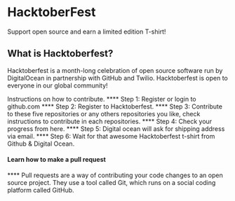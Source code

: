 # HacktoberFest
Support open source and earn a limited edition T-shirt!

## What is Hacktoberfest?
Hacktoberfest is a month-long celebration of open source software run by DigitalOcean in partnership with GitHub and Twilio. Hacktoberfest is open to everyone in our global community!

Instructions on how to contribute. 
**** Step 1: Register or login to github.com
**** Step 2: Register to Hacktoberfest.
**** Step 3: Contribute to these five repositories or any others repositories you like, check instructions to contribute in each repositories.
**** Step 4: Check your progress from here.
**** Step 5: Digital ocean will ask for shipping address via email.
**** Step 6: Wait for that awesome Hacktoberfest t-shirt from Github & Digital Ocean.

#### Learn how to make a pull request
**** Pull requests are a way of contributing your code changes to an open source project. They use a tool called Git, which runs on a social coding platform called GitHub.





